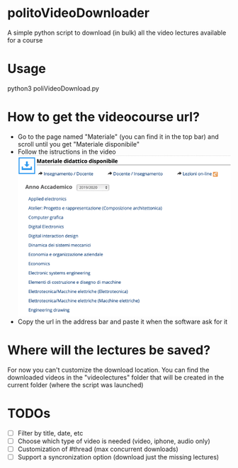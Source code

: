 # politoVideoDownloader
A simple python script to download (in bulk) all the video lectures available for a course

# Usage
python3 poliVideoDownload.py

# How to get the videocourse url?
- Go to the page named "Materiale" (you can find it in the top bar) and scroll until you get "Materiale disponibile"
- Follow the istructions in the video
![](instructions.gif)
- Copy the url in the address bar and paste it when the software ask for it

# Where will the lectures be saved?
For now you can't customize the download location.
You can find the downloaded videos in the "videolectures" folder that will be created in the current folder (where the script was launched)

# TODOs

- [ ] Filter by title, date, etc
- [ ] Choose which type of video is needed (video, iphone, audio only)
- [ ] Customization of #thread (max concurrent downloads)
- [ ] Support a syncronization option (download just the missing lectures)
